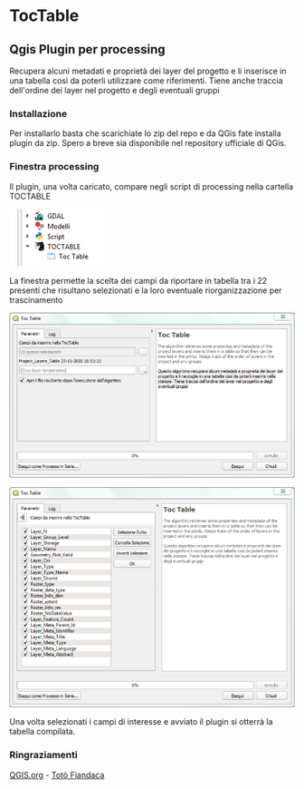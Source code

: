 # TocTable
## Qgis Plugin per processing
Recupera alcuni metadati e proprietà dei layer del progetto e li inserisce in una tabella così da poterli utilizzare come riferimenti. Tiene anche traccia dell'ordine dei layer nel progetto e degli eventuali gruppi


### Installazione

Per installarlo basta che scarichiate lo zip del repo e da QGis fate installa plugin da zip. Spero a breve sia disponibile nel repository ufficiale di QGis.

### Finestra processing
Il plugin, una volta caricato, compare negli script di processing nella cartella TOCTABLE

![uno](images/processing.png)

La finestra permette la scelta dei campi da riportare in tabella tra i 22 presenti che risultano selezionati e la loro eventuale riorganizzazione per trascinamento

![due](images/finestra.png)

![tre](images/selezioni.png)

Una volta selezionati i campi di interesse e avviato il plugin si otterrà la tabella compilata.

### Ringraziamenti
[QGIS.org](https://www.qgis.org/it/site/) - [Totò Fiandaca](https://pigrecoinfinito.com/) 